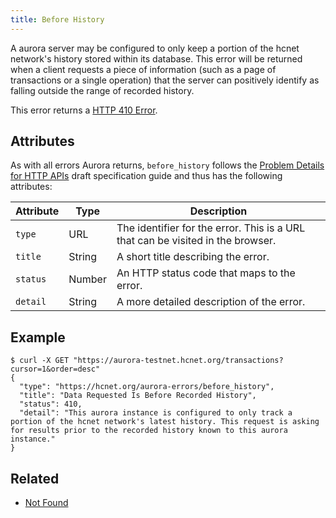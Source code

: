 ```yaml
---
title: Before History
---
```


A aurora server may be configured to only keep a portion of the hcnet network's history stored
within its database.  This error will be returned when a client requests a piece of information
(such as a page of transactions or a single operation) that the server can positively identify as
falling outside the range of recorded history.

This error returns a
[HTTP 410 Error](https://developer.mozilla.org/en-US/docs/Web/HTTP/Response_codes).

## Attributes

As with all errors Aurora returns, `before_history` follows the
[Problem Details for HTTP APIs](https://tools.ietf.org/html/draft-ietf-appsawg-http-problem-00)
draft specification guide and thus has the following attributes:

| Attribute   | Type   | Description                                                                     |
| ----------- | ------ | ------------------------------------------------------------------------------- |
| `type`      | URL    | The identifier for the error.  This is a URL that can be visited in the browser.|
| `title`     | String | A short title describing the error.                                             |
| `status`    | Number | An HTTP status code that maps to the error.                                     |
| `detail`    | String | A more detailed description of the error.                                       |

## Example

```shell
$ curl -X GET "https://aurora-testnet.hcnet.org/transactions?cursor=1&order=desc"
{
  "type": "https://hcnet.org/aurora-errors/before_history",
  "title": "Data Requested Is Before Recorded History",
  "status": 410,
  "detail": "This aurora instance is configured to only track a portion of the hcnet network's latest history. This request is asking for results prior to the recorded history known to this aurora instance."
}
```

## Related

- [Not Found](./not-found.md)
